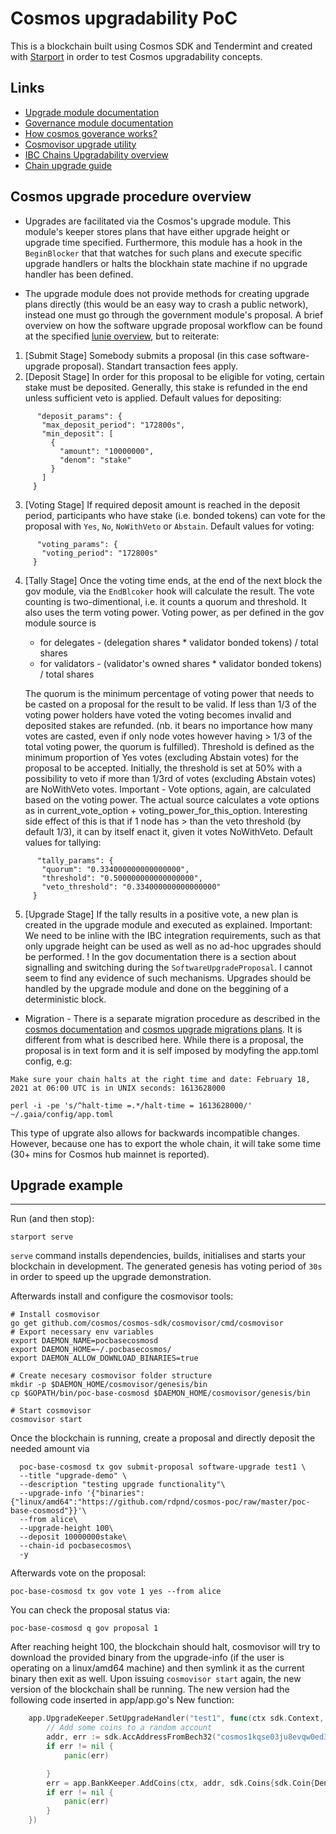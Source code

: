 # Cosmos upgradability PoC

This is a blockchain built using Cosmos SDK and Tendermint and created with [Starport](https://github.com/tendermint/starport) in order to test Cosmos upgradability concepts.

## Links

 * [Upgrade module documentation](https://docs.cosmos.network/v0.42/modules/upgrade/)
 * [Governance module documentation](https://docs.cosmos.network/v0.42/modules/gov/)
 * [How cosmos goverance works?](https://lunie.io/guides/how-cosmos-governance-works/)
 * [Cosmovisor upgrade utility](https://github.com/cosmos/cosmos-sdk/tree/master/cosmovisor)
 * [IBC Chains Upgradability overview](https://docs.cosmos.network/master/ibc/upgrades/quick-guide.html)
 * [Chain upgrade guide](https://docs.cosmos.network/v0.42/migrations/chain-upgrade-guide-040.html)


## Cosmos upgrade procedure overview

* Upgrades are facilitated via the Cosmos's upgrade module. This module's keeper stores plans that have either upgrade height or upgrade time specified. Furthermore, this module has a hook in the `BeginBlocker` that that watches for such plans and execute specific upgrade handlers or halts the blockhain state machine if no upgrade handler has been defined.

* The upgrade module does not provide methods for creating upgrade plans directly (this would be an easy way to crash a public network), instead one must go through the government module's proposal. A brief overview on how the software upgrade proposal workflow can be found at the specified [lunie overview](https://lunie.io/guides/how-cosmos-governance-works/), but to reiterate:
1. [Submit Stage] Somebody submits a proposal (in this case software-upgrade proposal). Standart transaction fees apply.
2. [Deposit Stage] In order for this proposal to be eligible for voting, certain stake must be deposited. Generally, this stake is refunded in the end unless sufficient veto is applied. Default values for depositing:
 ```
       "deposit_params": {
        "max_deposit_period": "172800s",
        "min_deposit": [
          {
            "amount": "10000000",
            "denom": "stake"
          }
        ]
      }
``` 
3. [Voting Stage] If required deposit amount is reached in the deposit period, participants who have stake (i.e. bonded tokens) can vote for the proposal with `Yes`, `No`, `NoWithVeto` or `Abstain`.
   Default values for voting:
 ```
       "voting_params": {
        "voting_period": "172800s"
      }
```
4. [Tally Stage] Once the voting time ends, at the end of the next block the gov module, via the `EndBlcoker` hook will calculate the result. The vote counting is two-dimentional, i.e. it counts a quorum and threshold. It also uses the term voting power. Voting power, as per defined in the gov module source is
   - for delegates - (delegation shares * validator bonded tokens) / total shares
   - for validators - (validator's owned shares * validator bonded tokens) / total shares
  
   The quorum is the minimum percentage of voting power that needs to be casted on a proposal for the result to be valid. If less than 1/3 of the voting power holders have voted the voting becomes invalid and deposited stakes are refunded. (nb. it bears no importance how many votes are casted, even if only node votes however having > 1/3 of the total voting power, the quorum is fulfilled).
  Threshold is defined as the minimum proportion of Yes votes (excluding Abstain votes) for the proposal to be accepted. Initially, the threshold is set at 50% with a possibility to veto if more than 1/3rd of votes (excluding Abstain votes) are NoWithVeto votes. Important - Vote options, again, are calculated based on the voting power. The actual source calculates a vote options as in current_vote_option + voting_power_for_this_option. Interesting side effect of this is that if 1 node has > than the veto threshold (by default 1/3), it can by itself enact it, given it votes NoWithVeto.
  Default values for tallying:
 ```
       "tally_params": {
        "quorum": "0.334000000000000000",
        "threshold": "0.500000000000000000",
        "veto_threshold": "0.334000000000000000"
      }
 ```
5. [Upgrade Stage] If the tally results in a positive vote, a new plan is created in the upgrade module and executed as explained. Important: We need to be inline with the IBC integration requirements, such as that only upgrade height can be used as well as no ad-hoc upgrades should be performed.
   ! In the gov documentation there is a section about signalling and switching during the `SoftwareUpgradeProposal`. I cannot seem to find any evidence of such mechanisms. Upgrades should be handled by the upgrade module and done on the beggining of a deterministic block.

* Migration - There is a separate migration procedure as described in the [cosmos documentation](https://docs.cosmos.network/v0.42/migrations/chain-upgrade-guide-040.html) and [cosmos upgrade migrations plans](https://github.com/cosmos/gaia/blob/main/docs/migration/cosmoshub-3.md#upgrade-procedure). It is different from what is described here. While there is a proposal, the proposal is in text form and it is self imposed by modyfing the app.toml config, e.g:
 ```
 Make sure your chain halts at the right time and date: February 18, 2021 at 06:00 UTC is in UNIX seconds: 1613628000

perl -i -pe 's/^halt-time =.*/halt-time = 1613628000/' ~/.gaia/config/app.toml
```
This type of upgrate also allows for backwards incompatible changes. However, because one has to export the whole chain, it will take some time (30+ mins for Cosmos hub mainnet is reported).

## Upgrade example

---

Run (and then stop):
```
starport serve
```

`serve` command installs dependencies, builds, initialises and starts your blockchain in development. The generated genesis has voting period of `30s` in order to speed up the upgrade demonstration.

Afterwards install and configure the cosmovisor tools:
```
# Install cosmovisor
go get github.com/cosmos/cosmos-sdk/cosmovisor/cmd/cosmovisor
# Export necessary env variables
export DAEMON_NAME=pocbasecosmosd
export DAEMON_HOME=~/.pocbasecosmos/
export DAEMON_ALLOW_DOWNLOAD_BINARIES=true

# Create necesary cosmovisor folder structure
mkdir -p $DAEMON_HOME/cosmovisor/genesis/bin
cp $GOPATH/bin/poc-base-cosmosd $DAEMON_HOME/cosmovisor/genesis/bin

# Start cosmovisor
cosmovisor start
```
Once the blockchain is running, create a proposal and directly deposit the needed amount via
```
  poc-base-cosmosd tx gov submit-proposal software-upgrade test1 \
  --title "upgrade-demo" \
  --description "testing upgrade functionality"\
  --upgrade-info '{"binaries":{"linux/amd64":"https://github.com/rdpnd/cosmos-poc/raw/master/poc-base-cosmosd"}}'\
  --from alice\
  --upgrade-height 100\
  --deposit 10000000stake\
  --chain-id pocbasecosmos\
  -y
```
Afterwards vote on the proposal:
```
poc-base-cosmosd tx gov vote 1 yes --from alice
```
You can check the proposal status via:
```
poc-base-cosmosd q gov proposal 1
```
After reaching height 100, the blockchain should halt, cosmovisor will try to download the provided binary from the upgrade-info (if the user is operating on a linux/amd64 machine) and then symlink it as the current binary then exit as well. Upon issuing `cosmovisor start` again, the new version of the blockchain shall be running. The new version had the following code inserted in app/app.go's New function:
```go
	app.UpgradeKeeper.SetUpgradeHandler("test1", func(ctx sdk.Context, plan upgradetypes.Plan) {
		// Add some coins to a random account
		addr, err := sdk.AccAddressFromBech32("cosmos1kqse03ju8evqw0ed3f92dk5suf4fj24lfy8y0q")
		if err != nil {
			panic(err)

		}
		err = app.BankKeeper.AddCoins(ctx, addr, sdk.Coins{sdk.Coin{Denom: "stake", Amount: sdk.NewInt(345600000)}})
		if err != nil {
			panic(err)
		}
	})
```